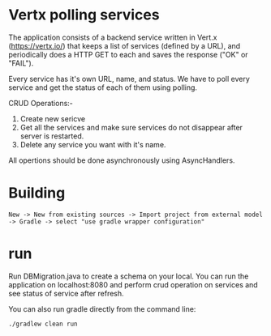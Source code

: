 # Vertx polling services

The application consists of a backend service written in Vert.x (https://vertx.io/) that keeps a list of services (defined by a URL), and periodically does a HTTP GET to each and saves the response ("OK" or "FAIL").

Every service has it's own URL, name, and status. We have to poll every service and get the status of each of them using polling.

CRUD Operations:-

1. Create new sericve
2. Get all the services and make sure services do not disappear after server is restarted.
3. Delete any service you want with it's name.

All opertions should be done asynchronously using AsyncHandlers.

# Building
```
New -> New from existing sources -> Import project from external model -> Gradle -> select "use gradle wrapper configuration"
```
# run
Run DBMigration.java to create a schema on your local.
You can run the application on localhost:8080 and perform crud operation on services and see status of service after refresh.

You can also run gradle directly from the command line:
```
./gradlew clean run
```
